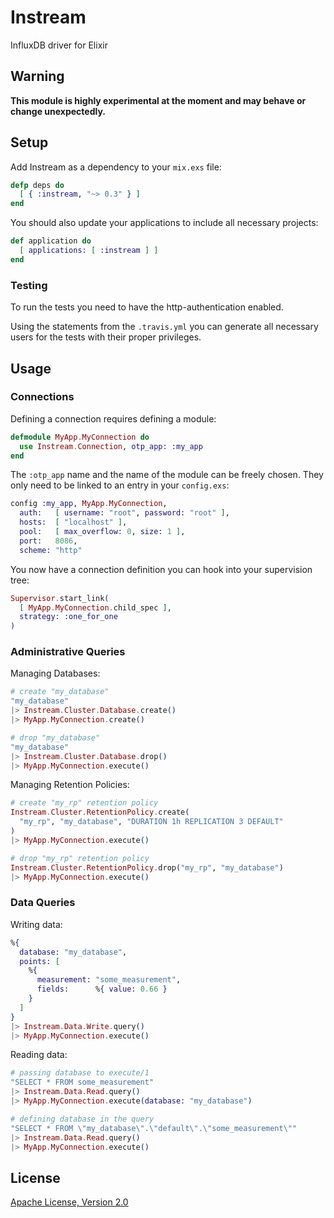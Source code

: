 # Instream

InfluxDB driver for Elixir


## Warning

__This module is highly experimental at the moment and may behave or change unexpectedly.__


## Setup

Add Instream as a dependency to your `mix.exs` file:

```elixir
defp deps do
  [ { :instream, "~> 0.3" } ]
end
```

You should also update your applications to include all necessary projects:

```elixir
def application do
  [ applications: [ :instream ] ]
end
```

### Testing

To run the tests you need to have the http-authentication enabled.

Using the statements from the `.travis.yml` you can generate all necessary
users for the tests with their proper privileges.


## Usage

### Connections

Defining a connection requires defining a module:

```elixir
defmodule MyApp.MyConnection do
  use Instream.Connection, otp_app: :my_app
end
```

The `:otp_app` name and the name of the module can be freely chosen.
They only need to be linked to an entry in your `config.exs`:

```elixir
config :my_app, MyApp.MyConnection,
  auth:   [ username: "root", password: "root" ],
  hosts:  [ "localhost" ],
  pool:   [ max_overflow: 0, size: 1 ],
  port:   8086,
  scheme: "http"
```

You now have a connection definition you can hook into your supervision tree:

```elixir
Supervisor.start_link(
  [ MyApp.MyConnection.child_spec ],
  strategy: :one_for_one
)
```

### Administrative Queries

Managing Databases:

```elixir
# create "my_database"
"my_database"
|> Instream.Cluster.Database.create()
|> MyApp.MyConnection.create()

# drop "my_database"
"my_database"
|> Instream.Cluster.Database.drop()
|> MyApp.MyConnection.execute()
```

Managing Retention Policies:

```elixir
# create "my_rp" retention policy
Instream.Cluster.RetentionPolicy.create(
  "my_rp", "my_database", "DURATION 1h REPLICATION 3 DEFAULT"
)
|> MyApp.MyConnection.execute()

# drop "my_rp" retention policy
Instream.Cluster.RetentionPolicy.drop("my_rp", "my_database")
|> MyApp.MyConnection.execute()
```

### Data Queries

Writing data:

```elixir
%{
  database: "my_database",
  points: [
    %{
      measurement: "some_measurement",
      fields:      %{ value: 0.66 }
    }
  ]
}
|> Instream.Data.Write.query()
|> MyApp.MyConnection.execute()
```

Reading data:

```elixir
# passing database to execute/1
"SELECT * FROM some_measurement"
|> Instream.Data.Read.query()
|> MyApp.MyConnection.execute(database: "my_database")

# defining database in the query
"SELECT * FROM \"my_database\".\"default\".\"some_measurement\""
|> Instream.Data.Read.query()
|> MyApp.MyConnection.execute()
```


## License

[Apache License, Version 2.0](http://www.apache.org/licenses/LICENSE-2.0)

